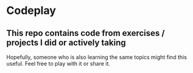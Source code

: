 # Codeplay

## This repo contains code from exercises / projects I did or actively taking

Hopefully, someone who is also learning the same topics might find this useful.
Feel free to play with it or share it.